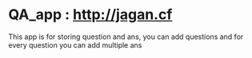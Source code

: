 # QA_app : http://jagan.cf
This app is for storing question and ans, you can add questions and for every question you can add multiple ans
